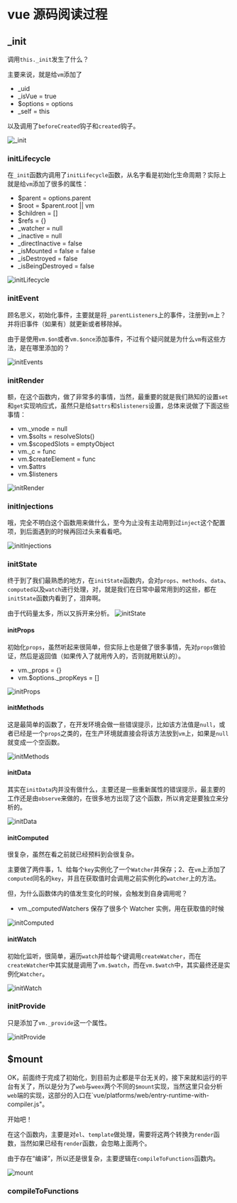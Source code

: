 # vue 源码阅读过程

## _init

调用`this._init`发生了什么？

主要来说，就是给`vm`添加了

- _uid
- _isVue = true
- $options = options
- _self = this

以及调用了`beforeCreated`钩子和`created`钩子。

![_init](./init.png)

### initLifecycle

在`_init`函数内调用了`initLifecycle`函数，从名字看是初始化生命周期？实际上就是给`vm`添加了很多的属性：

- $parent = options.parent
- $root = $parent.root || vm
- $children = []
- $refs = {}
- _watcher = null
- _inactive = null
- _directInactive = false
- _isMounted = false = false
- _isDestroyed = false
- _isBeingDestroyed = false

![initLifecycle](./initLifecycle.png)

### initEvent

顾名思义，初始化事件，主要就是将`_parentListeners`上的事件，注册到`vm`上？并将旧事件（如果有）就更新或者移除掉。

由于是使用`vm.$on`或者`vm.$once`添加事件，不过有个疑问就是为什么`vm`有这些方法，是在哪里添加的？

![initEvents](./initEvents.png)


### initRender

额，在这个函数内，做了非常多的事情，当然，最重要的就是我们熟知的设置`set`和`get`实现响应式，虽然只是给`$attrs`和`$listeners`设置，总体来说做了下面这些事情：

- vm._vnode = null
- vm.$solts = resolveSlots()
- vm.$scopedSlots = emptyObject
- vm._c = func
- vm.$createElement = func
- vm.$attrs
- vm.$listeners

![initRender](./initRender.png)

### initInjections

哦，完全不明白这个函数用来做什么，至今为止没有主动用到过`inject`这个配置项，到后面遇到的时候再回过头来看看吧。

![initInjections](./initInjections.png)

### initState

终于到了我们最熟悉的地方，在`initState`函数内，会对`props`、`methods`、`data`、`computed`以及`watch`进行处理，对，就是我们在日常中最常用到的这些，都在`initState`函数内看到了，泪奔啊。

由于代码量太多，所以又拆开来分析。
![initState](./initState.png)

#### initProps

初始化`props`，虽然听起来很简单，但实际上也是做了很多事情，先对`props`做验证，然后是返回值（如果传入了就用传入的，否则就用默认的）。

- vm._props = {}
- vm.$options._propKeys = []

![initProps](./initProps.png)

#### initMethods

这是最简单的函数了，在开发环境会做一些错误提示，比如该方法值是`null`，或者已经是一个`props`之类的，在生产环境就直接会将该方法放到`vm`上，如果是`null`就变成一个空函数。

![initMethods](./initMethods.png)

#### initData

其实在`initData`内并没有做什么，主要还是一些重新属性的错误提示，最主要的工作还是由`observe`来做的，在很多地方出现了这个函数，所以肯定是要独立来分析的。

![initData](./initData.png)

#### initComputed

很复杂，虽然在看之前就已经预料到会很复杂。

主要做了两件事，1、给每个`key`实例化了一个`Watcher`并保存；2、在`vm`上添加了`computed`同名的`key`，并且在获取值时会调用之前实例化的`watcher`上的方法。

但，为什么函数体内的值发生变化的时候，会触发到自身调用呢？

- vm._computedWatchers  保存了很多个 Watcher 实例，用在获取值的时候

![initComputed](./initComputed.png)

#### initWatch

初始化监听，很简单，遍历`watch`并给每个键调用`createWatcher`，而在`createWatcher`中其实就是调用了`vm.$watch`，而在`vm.$watch`中，其实最终还是实例化`Watcher`。

![initWatch](./initWatch.png)

### initProvide

只是添加了`vm._provide`这一个属性。

![initProvide](./initProvide.png)

## $mount


OK，前面终于完成了初始化，到目前为止都是平台无关的，接下来就和运行的平台有关了，所以是分为了`web`与`weex`两个不同的`$mount`实现，当然这里只会分析`web`端的实现，这部分的入口在`vue/platforms/web/entry-runtime-with-compiler.js"。

开始吧！

在这个函数内，主要是对`el`、`template`做处理，需要将这两个转换为`render`函数，当然如果已经有`render`函数，会忽略上面两个。

由于存在“编译”，所以还是很复杂，主要逻辑在`compileToFunctions`函数内。

![mount](./mount.png)

### compileToFunctions

